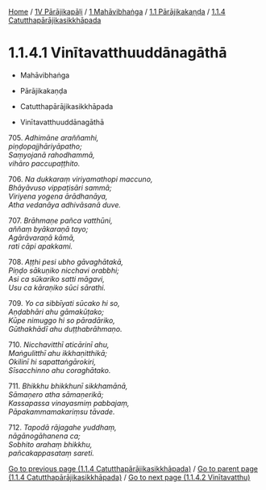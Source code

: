 
[Home](/) / [1V Pārājikapāḷi](../../../../1V.md) / [1 Mahāvibhaṅga](../../../1.md) / [1.1 Pārājikakaṇḍa](../../1.1.md) / [1.1.4 Catutthapārājikasikkhāpada](../1.1.4.md)

# 1.1.4.1 Vinītavatthuuddānagāthā

* Mahāvibhaṅga

* Pārājikakaṇḍa

* Catutthapārājikasikkhāpada

* Vinītavatthuuddānagāthā

705\. _Adhimāne araññamhi,_  
_piṇḍopajjhāriyāpatho;_  
_Saṃyojanā rahodhammā,_  
_vihāro paccupaṭṭhito._  


706\. _Na dukkaraṃ viriyamathopi maccuno,_  
_Bhāyāvuso vippaṭisāri sammā;_  
_Viriyena yogena ārādhanāya,_  
_Atha vedanāya adhivāsanā duve._  


707\. _Brāhmaṇe pañca vatthūni,_  
_aññaṃ byākaraṇā tayo;_  
_Agārāvaraṇā kāmā,_  
_rati cāpi apakkami._  


708\. _Aṭṭhi pesi ubho gāvaghātakā,_  
_Piṇḍo sākuṇiko nicchavi orabbhi;_  
_Asi ca sūkariko satti māgavi,_  
_Usu ca kāraṇiko sūci sārathi._  


709\. _Yo ca sibbīyati sūcako hi so,_  
_Aṇḍabhāri ahu gāmakūṭako;_  
_Kūpe nimuggo hi so pāradāriko,_  
_Gūthakhādī ahu duṭṭhabrāhmaṇo._  


710\. _Nicchavitthī aticārinī ahu,_  
_Maṅgulitthī ahu ikkhaṇitthikā;_  
_Okilinī hi sapattaṅgārokiri,_  
_Sīsacchinno ahu coraghātako._  


711\. _Bhikkhu bhikkhunī sikkhamānā,_  
_Sāmaṇero atha sāmaṇerikā;_  
_Kassapassa vinayasmiṃ pabbajaṃ,_  
_Pāpakammamakariṃsu tāvade._  


712\. _Tapodā rājagahe yuddhaṃ,_  
_nāgānogāhanena ca;_  
_Sobhito arahaṃ bhikkhu,_  
_pañcakappasataṃ sareti._  


[Go to previous page (1.1.4 Catutthapārājikasikkhāpada)](../1.1.4.md) / [Go to parent page (1.1.4 Catutthapārājikasikkhāpada)](../1.1.4.md) / [Go to next page (1.1.4.2 Vinītavatthu)](1.1.4.2.md)


